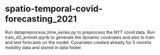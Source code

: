 # spatio-temporal-covid-forecasting_2021
Run datapreprocess_time_series.py to preprocess the NYT covid data.
Run train_d3_armnet.ipynb to generate the dynamic covariates and also to train and test forecasts on the model.
Covariates created already for 5 months mobility data and stored in data folder. 
